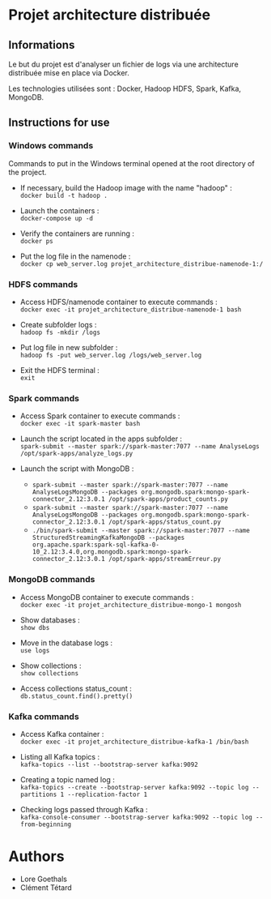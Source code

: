 
# Projet architecture distribuée

## Informations

Le but du projet est d'analyser un fichier de logs via une architecture distribuée mise en place via Docker.

Les technologies utilisées sont : Docker, Hadoop HDFS, Spark, Kafka, MongoDB.

## Instructions for use

### Windows commands

Commands to put in the Windows terminal opened at the root directory of the project.

* If necessary, build the Hadoop image with the name "hadoop" :<br>
`docker build -t hadoop .`

* Launch the containers :<br>
`docker-compose up -d`

* Verify the containers are running :<br>
`docker ps`

* Put the log file in the namenode :<br>
`docker cp web_server.log projet_architecture_distribue-namenode-1:/`

### HDFS commands

* Access HDFS/namenode container to execute commands :<br>
`docker exec -it projet_architecture_distribue-namenode-1 bash`

* Create subfolder logs :<br>
`hadoop fs -mkdir /logs`

* Put log file in new subfolder :<br>
`hadoop fs -put web_server.log /logs/web_server.log`

* Exit the HDFS terminal :<br>
`exit`

### Spark commands

* Access Spark container to execute commands :<br>
`docker exec -it spark-master bash`

* Launch the script located in the apps subfolder :<br>
`spark-submit --master spark://spark-master:7077 --name AnalyseLogs /opt/spark-apps/analyze_logs.py`

* Launch the script with MongoDB :
    * `spark-submit --master spark://spark-master:7077 --name AnalyseLogsMongoDB --packages org.mongodb.spark:mongo-spark-connector_2.12:3.0.1 /opt/spark-apps/product_counts.py`
    * `spark-submit --master spark://spark-master:7077 --name AnalyseLogsMongoDB --packages org.mongodb.spark:mongo-spark-connector_2.12:3.0.1 /opt/spark-apps/status_count.py`
    * `./bin/spark-submit --master spark://spark-master:7077 --name StructuredStreamingKafkaMongoDB --packages org.apache.spark:spark-sql-kafka-0-10_2.12:3.4.0,org.mongodb.spark:mongo-spark-connector_2.12:3.0.1 /opt/spark-apps/streamErreur.py`

### MongoDB commands

* Access MongoDB container to execute commands :<br>
`docker exec -it projet_architecture_distribue-mongo-1 mongosh`

* Show databases :<br>
`show dbs`

* Move in the database logs :<br>
`use logs`

* Show collections :<br>
`show collections`

* Access collections status_count :<br>
`db.status_count.find().pretty()`

### Kafka commands

* Access Kafka container :<br>
`docker exec -it projet_architecture_distribue-kafka-1 /bin/bash`

* Listing all Kafka topics :<br>
`kafka-topics --list --bootstrap-server kafka:9092`

* Creating a topic named log :<br>
` kafka-topics --create --bootstrap-server kafka:9092 --topic log --partitions 1 --replication-factor 1 `

* Checking logs passed through Kafka :<br>
`kafka-console-consumer --bootstrap-server kafka:9092 --topic log --from-beginning`

# Authors

* Lore Goethals
* Clément Tétard